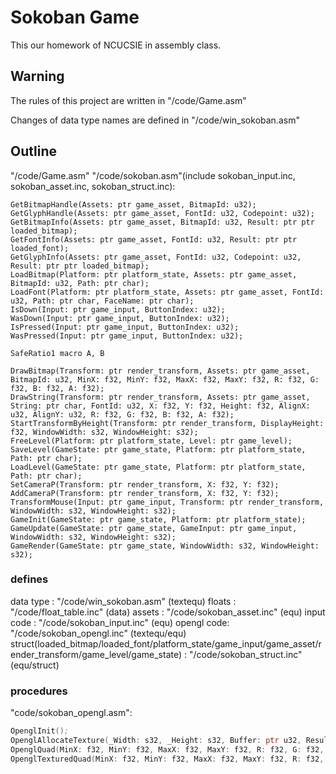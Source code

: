 # Sokoban Game

This our homework of NCUCSIE in assembly class.

## Warning

The rules of this project are written in "/code/Game.asm"

Changes of data type names are defined in "/code/win_sokoban.asm"

## Outline

"/code/Game.asm"
"/code/sokoban.asm"(include sokoban_input.inc, sokoban_asset.inc, sokoban_struct.inc):
```
GetBitmapHandle(Assets: ptr game_asset, BitmapId: u32);
GetGlyphHandle(Assets: ptr game_asset, FontId: u32, Codepoint: u32);
GetBitmapInfo(Assets: ptr game_asset, BitmapId: u32, Result: ptr ptr loaded_bitmap);
GetFontInfo(Assets: ptr game_asset, FontId: u32, Result: ptr ptr loaded_font);
GetGlyphInfo(Assets: ptr game_asset, FontId: u32, Codepoint: u32, Result: ptr ptr loaded_bitmap);
LoadBitmap(Platform: ptr platform_state, Assets: ptr game_asset, BitmapId: u32, Path: ptr char);
LoadFont(Platform: ptr platform_state, Assets: ptr game_asset, FontId: u32, Path: ptr char, FaceName: ptr char);
IsDown(Input: ptr game_input, ButtonIndex: u32);
WasDown(Input: ptr game_input, ButtonIndex: u32);
IsPressed(Input: ptr game_input, ButtonIndex: u32);
WasPressed(Input: ptr game_input, ButtonIndex: u32);

SafeRatio1 macro A, B

DrawBitmap(Transform: ptr render_transform, Assets: ptr game_asset, BitmapId: u32, MinX: f32, MinY: f32, MaxX: f32, MaxY: f32, R: f32, G: f32, B: f32, A: f32);
DrawString(Transform: ptr render_transform, Assets: ptr game_asset, String: ptr char, FontId: u32, X: f32, Y: f32, Height: f32, AlignX: u32, AlignY: u32, R: f32, G: f32, B: f32, A: f32);
StartTransformByHeight(Transform: ptr render_transform, DisplayHeight: f32, WindowWidth: s32, WindowHeight: s32);
FreeLevel(Platform: ptr platform_state, Level: ptr game_level);
SaveLevel(GameState: ptr game_state, Platform: ptr platform_state, Path: ptr char);
LoadLevel(GameState: ptr game_state, Platform: ptr platform_state, Path: ptr char);
SetCameraP(Transform: ptr render_transform, X: f32, Y: f32);
AddCameraP(Transform: ptr render_transform, X: f32, Y: f32);
TransformMouse(Input: ptr game_input, Transform: ptr render_transform, WindowWidth: s32, WindowHeight: s32);
GameInit(GameState: ptr game_state, Platform: ptr platform_state);
GameUpdate(GameState: ptr game_state, GameInput: ptr game_input, WindowWidth: s32, WindowHeight: s32);
GameRender(GameState: ptr game_state, WindowWidth: s32, WindowHeight: s32);
```


### defines

data type  : "/code/win_sokoban.asm"    (textequ)
floats     : "/code/float_table.inc"    (data)
assets     : "/code/sokoban_asset.inc"  (equ)
input code : "/code/sokoban_input.inc"  (equ)
opengl code: "/code/sokoban_opengl.inc" (textequ/equ)
struct(loaded_bitmap/loaded_font/platform_state/game_input/game_asset/render_transform/game_level/game_state)
           : "/code/sokoban_struct.inc" (equ/struct)


### procedures

"code/sokoban_opengl.asm":
```.asm
OpenglInit();
OpenglAllocateTexture(_Width: s32, _Height: s32, Buffer: ptr u32, Result: ptr u32);
OpenglQuad(MinX: f32, MinY: f32, MaxX: f32, MaxY: f32, R: f32, G: f32, B: f32, A: f32);
OpenglTexturedQuad(MinX: f32, MinY: f32, MaxX: f32, MaxY: f32, R: f32, G: f32, B: f32, A: f32, TextureHandle: u32);
```
